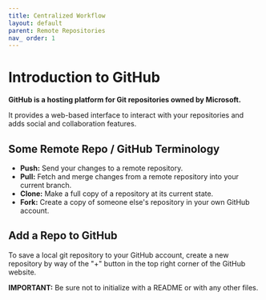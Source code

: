 ```yaml
---
title: Centralized Workflow
layout: default
parent: Remote Repositories
nav_ order: 1
---
```


# Introduction to GitHub

**GitHub is a hosting platform for Git repositories owned by Microsoft.**

It provides a web-based interface to interact with your repositories and adds social and collaboration features.


## Some Remote Repo / GitHub Terminology 

- **Push:** Send your changes to a remote repository.
- **Pull:** Fetch and merge changes from a remote repository into your current branch.
- **Clone:** Make a full copy of a repository at its current state.
- **Fork:** Create a copy of someone else's repository in your own GitHub account.

## Add a Repo to GitHub 

To save a local git repository to your GitHub account, create a new repository by way of the "+" button in the top right corner of the GitHub website.

**IMPORTANT:** Be sure not to initialize with a README or with any other files.

